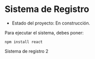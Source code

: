 <h1> Sistema de Registro</h1>

- Estado del proyecto: En construcción.

Para ejecutar el sistema, debes poner:

```npm install react```

Sistema de registro 2
